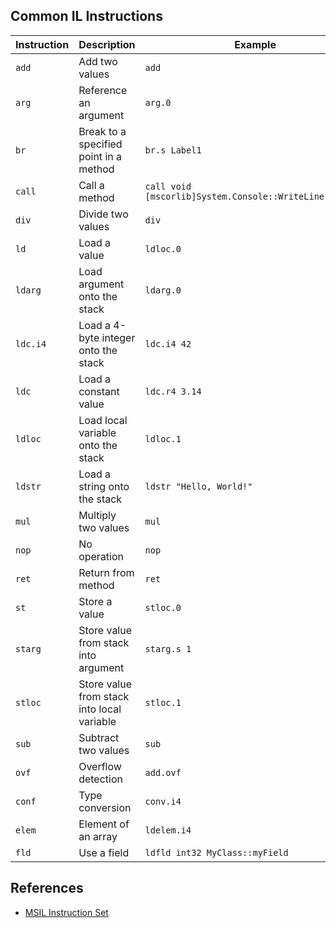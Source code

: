 
## Common IL Instructions

| Instruction | Description                                | Example                                |
| ----------- | ------------------------------------------ | -------------------------------------- |
| `add`       | Add two values                             | `add`                                  |
| `arg`       | Reference an argument                      | `arg.0`                                |
| `br`        | Break to a specified point in a method     | `br.s Label1`                          |
| `call`      | Call a method                              | `call void [mscorlib]System.Console::WriteLine(string)` |
| `div`       | Divide two values                          | `div`                                  |
| `ld`        | Load a value                               | `ldloc.0`                              |
| `ldarg`     | Load argument onto the stack               | `ldarg.0`                              |
| `ldc.i4`    | Load a 4-byte integer onto the stack       | `ldc.i4 42`                            |
| `ldc`       | Load a constant value                      | `ldc.r4 3.14`                          |
| `ldloc`     | Load local variable onto the stack         | `ldloc.1`                              |
| `ldstr`     | Load a string onto the stack               | `ldstr "Hello, World!"`                |
| `mul`       | Multiply two values                        | `mul`                                  |
| `nop`       | No operation                               | `nop`                                  |
| `ret`       | Return from method                         | `ret`                                  |
| `st`        | Store a value                              | `stloc.0`                              |
| `starg`     | Store value from stack into argument       | `starg.s 1`                            |
| `stloc`     | Store value from stack into local variable | `stloc.1`                              |
| `sub`       | Subtract two values                        | `sub`                                  |
| `ovf`       | Overflow detection                         | `add.ovf`                              |
| `conf`      | Type conversion                            | `conv.i4`                              |
| `elem`      | Element of an array                        | `ldelem.i4`                            |
| `fld`       | Use a field                                | `ldfld int32 MyClass::myField`         |

## References

- [MSIL Instruction Set](https://learn.microsoft.com/en-us/dotnet/api/system.reflection.emit.opcodes)

